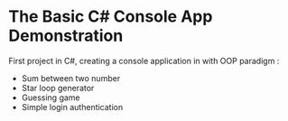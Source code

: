 # The Basic C# Console App Demonstration

First project in C#, creating a console application in with OOP paradigm :

- Sum between two number
- Star loop generator
- Guessing game
- Simple login authentication
